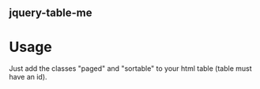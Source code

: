 ## jquery-table-me

# Usage
Just add the classes "paged" and "sortable" to your html table (table must have an id).
